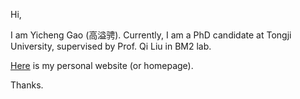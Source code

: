 Hi, 

I am Yicheng Gao (高溢骋). Currently, I am a PhD candidate at Tongji University, supervised by Prof. Qi Liu in BM2 lab.  

[Here](https://gaoyichengtj.github.io/) is my personal website (or homepage).

Thanks.
